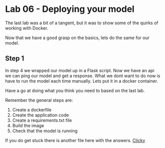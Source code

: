 # Lab 06 - Deploying your model

The last lab was a bit of a tangent, but it was to show some of the quirks of working with Docker. 

Now that we have a good grasp on the basics, lets do the same for our model. 

## Step 1

In step 4 we wrapped our model up in a Flask script. Now we have an api we can ping our model and get a response. What we dont want to do now is have to run the model each time manually. Lets put it in a docker container. 

Have a go at doing what you think you need to based on the last lab. 

Remember the general steps are: 
1. Create a dockerfile 
2. Create the application code 
3. Create a requirements.txt file
4. Build the image
5. Check that the model is running

If you do get stuck there is another file here with the answers. [Clicky]()